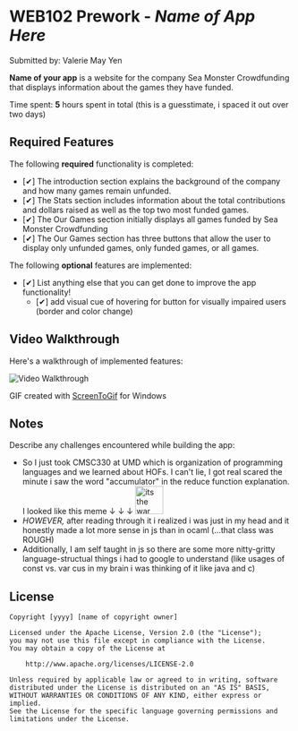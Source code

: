 # WEB102 Prework - *Name of App Here*

Submitted by: Valerie May Yen

**Name of your app** is a website for the company Sea Monster Crowdfunding that displays information about the games they have funded.

Time spent: **5** hours spent in total (this is a guesstimate, i spaced it out over two days)

## Required Features

The following **required** functionality is completed:

* [✔] The introduction section explains the background of the company and how many games remain unfunded.
* [✔] The Stats section includes information about the total contributions and dollars raised as well as the top two most funded games.
* [✔] The Our Games section initially displays all games funded by Sea Monster Crowdfunding
* [✔] The Our Games section has three buttons that allow the user to display only unfunded games, only funded games, or all games.

The following **optional** features are implemented:

* [✔] List anything else that you can get done to improve the app functionality!
    * [✔] add visual cue of hovering for button for visually impaired users (border and color change)

## Video Walkthrough

Here's a walkthrough of implemented features:

<img src = "prework_gif.gif" title='Video Walkthrough' width='' alt='Video Walkthrough' />

<!-- Replace this with whatever GIF tool you used! -->
GIF created with [ScreenToGif](https://www.screentogif.com/) for Windows  
<!-- Recommended tools:
[Kap](https://getkap.co/) for macOS
[ScreenToGif](https://www.screentogif.com/) for Windows
[peek](https://github.com/phw/peek) for Linux. -->

## Notes

Describe any challenges encountered while building the app:

- So I just took CMSC330 at UMD which is organization of programming languages and we learned about HOFs.
  I can't lie, I got real scared the minute i saw the word "accumulator" in the reduce function explanation. I looked like this meme ↓ ↓ ↓
  <img src = "https://media.tenor.com/KfL05fPVK-4AAAAe/war-vietnam.png" width='50px' alt='its the war flashbacks meme from tik tok' />
- <em>HOWEVER,</em> after reading through it i realized i was just in my head and it honestly made a lot more sense in js than in ocaml (...that class was ROUGH)
- Additionally, I am self taught in js so there are some more nitty-gritty language-structual things i had to google to understand (like usages of const vs. var cus in my brain i was thinking of it like java and c)


## License

    Copyright [yyyy] [name of copyright owner]

    Licensed under the Apache License, Version 2.0 (the "License");
    you may not use this file except in compliance with the License.
    You may obtain a copy of the License at

        http://www.apache.org/licenses/LICENSE-2.0

    Unless required by applicable law or agreed to in writing, software
    distributed under the License is distributed on an "AS IS" BASIS,
    WITHOUT WARRANTIES OR CONDITIONS OF ANY KIND, either express or implied.
    See the License for the specific language governing permissions and
    limitations under the License.
